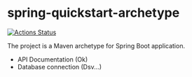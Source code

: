 # spring-quickstart-archetype

[![Actions Status](https://github.com/LeonardoWiest/spring-quickstart-archetype/workflows/Github%20CI%20Compiler/badge.svg)](https://github.com/LeonardoWiest/spring-quickstart-archetype/actions)

The project is a Maven archetype for Spring Boot application.

- API Documentation (Ok)
- Database connection (Dsv...)
